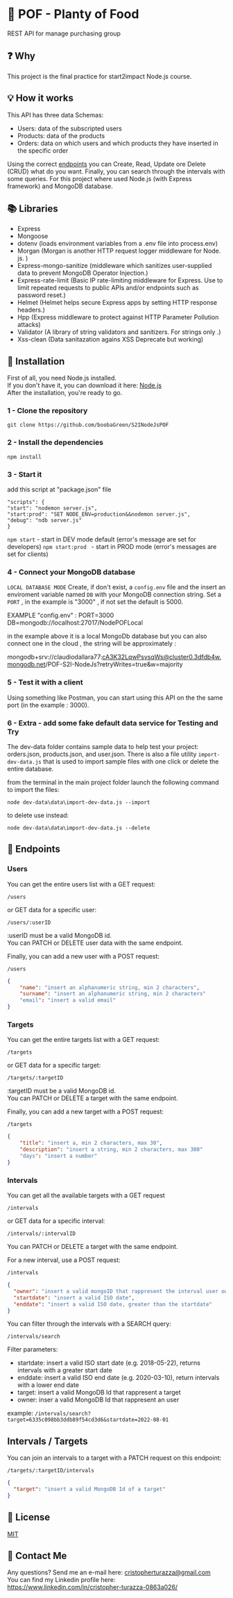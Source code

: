 # :strawberry: POF - Planty of Food

REST API for manage purchasing group

## :question: Why

This project is the final practice for start2impact Node.js course.

## :bulb: How it works

This API has three data Schemas:

- Users: data of the subscripted users
- Products: data of the products
- Orders: data on which users and which products they have inserted in the specific order

Using the correct [endpoints](#endpoints) you can Create, Read, Update ore Delete (CRUD) what do you want.
Finally, you can search through the intervals with some queries.
For this project where used Node.js (with Express framework) and MongoDB database.

## :books: Libraries

- Express
- Mongoose
- dotenv (loads environment variables from a .env file into process.env)
- Morgan (Morgan is another HTTP request logger middleware for Node. js. )
- Express-mongo-sanitize (middleware which sanitizes user-supplied data to prevent MongoDB Operator Injection.)
- Express-rate-limit (Basic IP rate-limiting middleware for Express. Use to limit repeated requests to public APIs and/or endpoints such as password reset.)
- Helmet (Helmet helps secure Express apps by setting HTTP response headers.)
- Hpp (Express middleware to protect against HTTP Parameter Pollution attacks)
- Validator (A library of string validators and sanitizers. For strings only .)
- Xss-clean (Data sanitazation agains XSS Deprecate but working)

## :floppy_disk: Installation

First of all, you need Node.js installed.  
If you don't have it, you can download it here:
[Node.js](https://nodejs.org/it/download/)  
After the installation, you're ready to go.

### 1 - Clone the repository

`git clone https://github.com/boobaGreen/S2INodeJsPOF`

### 2 - Install the dependencies

`npm install`

### 3 - Start it

add this script at "package.json" file

```
"scripts": {
"start": "nodemon server.js",
"start:prod": "SET NODE_ENV=production&&nodemon server.js",
"debug": "ndb server.js"
}
```

`npm start` - start in DEV mode default (error's message are set for developers)
`npm start:prod ` - start in PROD mode (error's messages are set for clients)

### 4 - Connect your MongoDB database

`LOCAL DATABASE MODE`
Create, if don't exist, a `config.env` file and the insert an enviroment variable named `DB` with your MongoDB connection string. Set a `PORT` , in the example is "3000" , if not set the default is 5000.

EXAMPLE "config.env" :
PORT=3000
DB=mongodb://localhost:27017/NodePOFLocal

in the example above it is a local MongoDb database but you can also connect one in the cloud , the string will be approximately :

mongodb+srv://claudiodallara77:cA3K32LqwPsvsqWs@cluster0.3dfdb4w.mongodb.net/POF-S2I-NodeJs?retryWrites=true&w=majority

### 5 - Test it with a client

Using something like Postman, you can start using this API on the the same port (in the example : 3000).

### 6 - Extra - add some fake default data service for Testing and Try

The dev-data folder contains sample data to help test your project: orders.json, products.json, and user.json.
There is also a file utility `import-dev-data.js` that is used to import sample files with one click or delete the entire database.

from the terminal in the main project folder launch the following command to import the files:

```
node dev-data\data\import-dev-data.js --import
```

to delete use instead:

```
node dev-data\data\import-dev-data.js --delete
```

## :open_file_folder: Endpoints

### Users

You can get the entire users list with a GET request:

`/users`

or GET data for a specific user:

`/users/:userID`

:userID must be a valid MongoDB id.  
You can PATCH or DELETE user data with the same endpoint.

Finally, you can add a new user with a POST request:

`/users`

```json
{
    "name": "insert an alphanumeric string, min 2 characters",
    "surname": "insert an alphanumeric string, min 2 characters"
    "email": "insert a valid email"
}
```

### Targets

You can get the entire targets list with a GET request:

`/targets`

or GET data for a specific target:

`/targets/:targetID`

:targetID must be a valid MongoDB id.  
You can PATCH or DELETE a target with the same endpoint.

Finally, you can add a new target with a POST request:

`/targets`

```json
{
    "title": "insert a, min 2 characters, max 30",
    "description": "insert a string, min 2 characters, max 300"
    "days": "insert a number"
}
```

### Intervals

You can get all the available targets with a GET request

`/intervals`

or GET data for a specific interval:

`/intervals/:intervalID`

You can PATCH or DELETE a target with the same endpoint.

For a new interval, use a POST request:

`/intervals`

```json
{
  "owner": "insert a valid mongoID that rappresent the interval user owner",
  "startdate": "insert a valid ISO date",
  "enddate": "insert a valid ISO date, greater than the startdate"
}
```

You can filter through the intervals with a SEARCH query:

`/intervals/search`

Filter parameters:

- startdate: insert a valid ISO start date (e.g. 2018-05-22), returns intervals with a greater start date
- enddate: insert a valid ISO end date (e.g. 2020-03-10), return intervals with a lower end date
- target: insert a valid MongoDB Id that rappresent a target
- owner: inser a valid MongoDB Id that rappresent an user

example: `/intervals/search?target=6335c098bb3ddb89f54cd3d6&startdate=2022-08-01`

## Intervals / Targets

You can join an intervals to a target with a PATCH request on this endpoint:

`/targets/:targetID/intervals`

```json
{
  "target": "insert a valid MongoDB Id of a target"
}
```

## :page_with_curl: License

[MIT](https://choosealicense.com/licenses/mit/)

## :e-mail: Contact Me

Any questions? Send me an e-mail here: cristopherturazza@gmail.com <br>
You can find my Linkedin profile here: https://www.linkedin.com/in/cristopher-turazza-0863a026/
